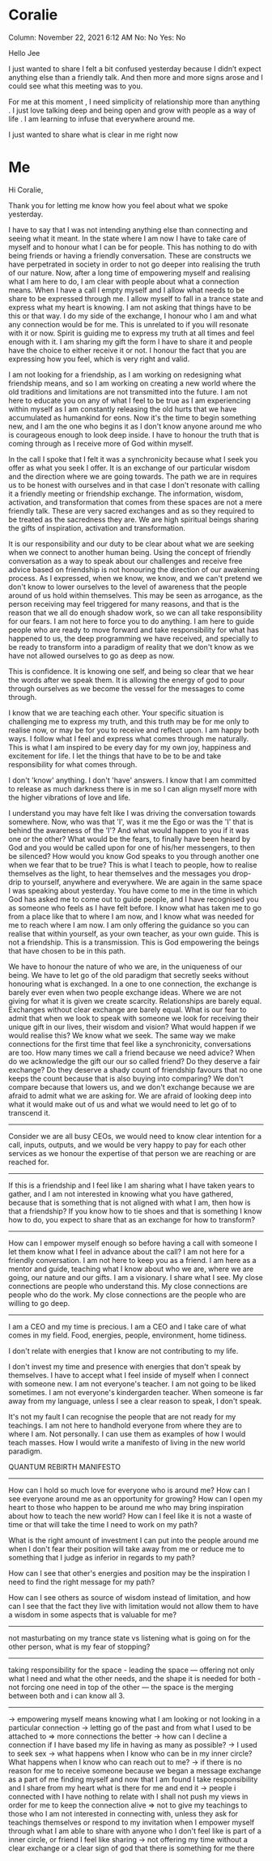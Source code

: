 # Coralie

Column: November 22, 2021 6:12 AM
No: No
Yes: No

Hello Jee

I just wanted to share I felt a bit confused yesterday because I didn’t expect anything else than a friendly talk. And then more and more signs arose and I could see what this meeting was to you.

For me at this moment , I need simplicity of relationship more than anything . I just love talking deep and being open and grow with people as a way of life . I am learning to infuse that everywhere around me.

I just wanted to share what is clear in me right now

# Me

Hi Coralie,

Thank you for letting me know how you feel about what we spoke yesterday.

I have to say that I was not intending anything else than connecting and seeing what it meant. In the state where I am now I have to take care of myself and to honour what I can be for people. This has nothing to do with being friends or having a friendly conversation. These are constructs we have perpetrated in society in order to not go deeper into realising the truth of our nature. Now, after a long time of empowering myself and realising what I am here to do, I am clear with people about what a connection means. When I have a call I empty myself and I allow what needs to be share to be expressed through me. I allow myself to fall in a trance state and express what my heart is knowing. I am not asking that things have to be this or that way. I do my side of the exchange, I honour who I am and what any connection would be for me. This is unrelated to if you will resonate with it or now. Spirit is guiding me to express my truth at all times and feel enough with it. I am sharing my gift the form I have to share it and people have the choice to either receive it or not. I honour the fact that you are expressing how you feel, which is very right and valid. 

I am not looking for a friendship, as I am working on redesigning what friendship means, and so I am working on creating a new world where the old traditions and limitations are not transmitted into the future. I am not here to educate you on any of what I feel to be true as I am experiencing within myself as I am constantly releasing the old hurts that we have accumulated as humankind for eons. Now it's the time to begin something new, and I am the one who begins it as I don't know anyone around me who is courageous enough to look deep inside. I have to honour the truth that is coming through as I receive more of God within myself.

In the call I spoke that I felt it was a synchronicity because what I seek you offer as what you seek I offer. It is an exchange of our particular wisdom and the direction where we are going towards. The path we are in requires us to be honest with ourselves and in that case I don't resonate with calling it a friendly meeting or friendship exchange. The information, wisdom, activation, and transformation that comes from these spaces are not a mere friendly talk. These are very sacred exchanges and as so they required to be treated as the sacredness they are. We are high spiritual beings sharing the gifts of inspiration, activation and transformation. 

It is our responsibility and our duty to be clear about what we are seeking when we connect to another human being. Using the concept of friendly conversation as a way to speak about our challenges and receive free advice based on friendship is not honouring the direction of our awakening process. As I expressed, when we know, we know, and we can't pretend we don't know to lower ourselves to the level of awareness that the people around of us hold within themselves. This may be seen as arrogance, as the person receiving may feel triggered for many reasons, and that is the reason that we all do enough shadow work, so we can all take responsibility for our fears. I am not here to force you to do anything. I am here to guide people who are ready to move forward and take responsibility for what has happened to us, the deep programming we have received, and specially to be ready to transform into a paradigm of reality that we don't know as we have not allowed ourselves to go as deep as now. 

This is confidence. It is knowing one self, and being so clear that we hear the words after we speak them. It is allowing the energy of god to pour through ourselves as we become the vessel for the messages to come through.

I know that we are teaching each other. Your specific situation is challenging me to express my truth, and this truth may be for me only to realise now, or may be for you to receive and reflect upon. I am happy both ways. I follow what I feel and express what comes through me naturally. This is what I am inspired to be every day for my own joy, happiness and excitement for life. I let the things that have to be to be and take responsibility for what comes through. 

I don't 'know' anything. I don't 'have' answers. I know that I am committed to release as much darkness there is in me so I can align myself more with the higher vibrations of love and life. 

I understand you may have felt like I was driving the conversation towards somewhere. Now, who was that 'I', was it me the Ego or was the 'I' that is behind the awareness of the 'I'? And what would happen to you if it was one or the other? What would be the fears, to finally have been heard by God and you would be called upon for one of his/her messengers, to then be silenced? How would you know God speaks to you through another one when we fear that to be true? This is what I teach to people, how to realise themselves as the light, to hear themselves and the messages you drop-drip to yourself, anywhere and everywhere. We are again in the same space I was speaking about yesterday. You have come to me in the time in which God has asked me to come out to guide people, and I have recognised you as someone who feels as I have felt before. I know what has taken me to go from a place like that to where I am now, and I know what was needed for me to reach where I am now. I am only offering the guidance so you can realise that within yourself, as your own teacher, as your own guide. This is not a friendship. This is a transmission. This is God empowering the beings that have chosen to be in this path. 

We have to honour the nature of who we are, in the uniqueness of our being. We have to let go of the old paradigm that secretly seeks without honouring what is exchanged. In a one to one connection, the exchange is barely ever even when two people exchange ideas. Where we are not giving for what it is given we create scarcity. Relationships are barely equal. Exchanges without clear exchange are barely equal. What is our fear to admit that when we look to speak with someone we look for receiving their unique gift in our lives, their wisdom and vision? What would happen if we would realise this? We know what we seek. The same way we make connections for the first time that feel like a synchronicity, conversations are too. How many times we call a friend because we need advice? When do we acknowledge the gift our our so called friend? Do they deserve a fair exchange? Do they deserve a shady count of friendship favours that no one keeps the count because that is also buying into comparing? We don't compare because that lowers us, and we don't exchange because we are afraid to admit what we are asking for. We are afraid of looking deep into what it would make out of us and what we would need to let go of to transcend it. 

---

Consider we are all busy CEOs, we would need to know clear intention for a call, inputs, outputs, and we would be very happy to pay for each other services as we honour the expertise of that person we are reaching or are reached for.

---

If this is a friendship and I feel like I am sharing what I have taken years to gather, and I am not interested in knowing what you have gathered, because that is something that is not aligned with what I am, then how is that a friendship? If you know how to tie shoes and that is something I know how to do, you expect to share that as an exchange for how to transform?

---

How can I empower myself enough so before having a call with someone I let them know what I feel in advance about the call? I am not here for a friendly conversation. I am not here to keep you as a friend. I am here as a mentor and guide, teaching what I know about who we are, where we are going, our nature and our gifts. I am a visionary. I share what I see. My close connections are people who understand this. My close connections are people who do the work. My close connections are the people who are willing to go deep. 

---

I am a CEO and my time is precious. I am a CEO and I take care of what comes in my field. Food, energies, people, environment, home tidiness.

I don't relate with energies that I know are not contributing to my life.

I don't invest my time and presence with energies that don't speak by themselves. I have to accept what I feel inside of myself when I connect with someone new. I am not everyone's teacher. I am not going to be liked sometimes. I am not everyone's kindergarden teacher. When someone is far away from my language, unless I see a clear reason to speak, I don't speak. 

It's not my fault I can recognise the people that are not ready for my teachings. I am not here to handhold everyone from where they are to where I am. Not personally. I can use them as examples of how I would teach masses. How I would write a manifesto of living in the new world paradigm. 

QUANTUM REBIRTH MANIFESTO

---

How can I hold so much love for everyone who is around me? How can I see everyone around me as an opportunity for growing? How can I open my heart to those who happen to be around me who may bring inspiration about how to teach the new world? How can I feel like it is not a waste of time or that will take the time I need to work on my path?

What is the right amount of investment I can put into the people around me when I don't fear their position will take away from me or reduce me to something that I judge as inferior in regards to my path?

How can I see that other's energies and position may be the inspiration I need to find the right message for my path?

How can I see others as source of wisdom instead of limitation, and how can I see that the fact they live with limitation would not allow them to have a wisdom in some aspects that is valuable for me?

---

not masturbating on my trance state vs listening what is going on for the other person, what is my fear of stopping?

---

taking responsibility for the space - leading the space — offering not only what I need and what the other needs, and the shape it is needed for both - not forcing one need in top of the other — the space is the merging between both and i can know all 3.

---

→ empowering myself means knowing what I am looking or not looking in a particular connection → letting go of the past and from what I used to be attached to ⇒ more connections the better → how can I decline a connection if I have based my life in having as many as possible? → I used to seek sex → what happens when I know who can be in my inner circle? What happens when I know who can reach out to me? → if there is no reason for me to receive someone because we began a message exchange as a part of me finding myself and now that I am found I take responsibility and I share from my heart what is there for me and end it → people i connected with I have nothing to relate with I shall not push my views in order for me to keep the connection alive ⇒ not to give my teachings to those who I am not interested in connecting with, unless they ask for teachings themselves or respond to my invitation when I empower myself through what I am able to share with anyone who I don't feel like is part of a inner circle, or friend I feel like sharing → not offering my time without a clear exchange or a clear sign of god that there is something for me there